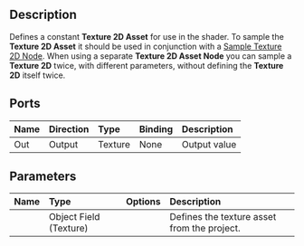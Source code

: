 ## Description

Defines a constant **Texture 2D Asset** for use in the shader. To sample the **Texture 2D Asset** it should be used in conjunction with a [Sample Texture 2D Node](https://github.com/Unity-Technologies/ShaderGraph/wiki/Sample-Texture-2D-Node). When using a separate **Texture 2D Asset Node** you can sample a **Texture 2D** twice, with different parameters, without defining the **Texture 2D** itself twice.

## Ports

| Name        | Direction           | Type  | Binding | Description |
|:------------ |:-------------|:-----|:---|:---|
| Out | Output      |    Texture | None | Output value |

## Parameters

| Name        | Type           | Options  | Description |
|:------------ |:-------------|:-----|:---|
|       | Object Field (Texture) | | Defines the texture asset from the project. |